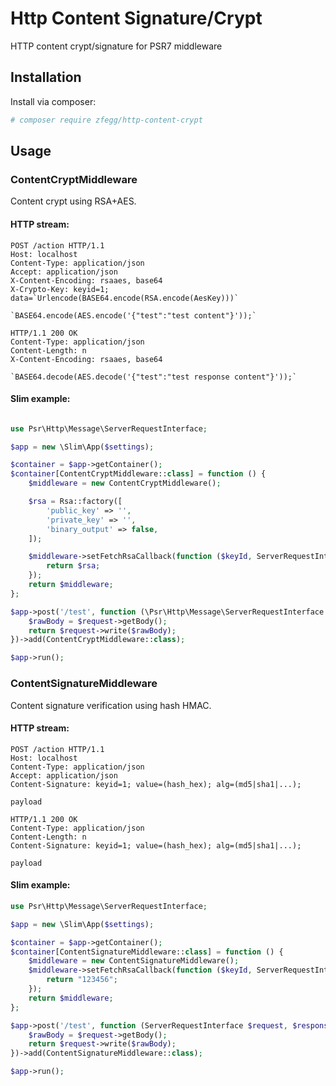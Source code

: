 Http Content Signature/Crypt
============================

HTTP content crypt/signature for PSR7 middleware

Installation
------------

Install via composer:

~~~bash
# composer require zfegg/http-content-crypt
~~~

Usage
-----

### ContentCryptMiddleware

Content crypt using RSA+AES.

#### HTTP stream:

~~~
POST /action HTTP/1.1
Host: localhost
Content-Type: application/json
Accept: application/json
X-Content-Encoding: rsaaes, base64
X-Crypto-Key: keyid=1; data=`Urlencode(BASE64.encode(RSA.encode(AesKey)))`

`BASE64.encode(AES.encode('{"test":"test content"}'));`

HTTP/1.1 200 OK
Content-Type: application/json
Content-Length: n
X-Content-Encoding: rsaaes, base64

`BASE64.decode(AES.decode('{"test":"test response content"}'));`
~~~

#### Slim example:

~~~php

use Psr\Http\Message\ServerRequestInterface;

$app = new \Slim\App($settings);

$container = $app->getContainer();
$container[ContentCryptMiddleware::class] = function () {
    $middleware = new ContentCryptMiddleware();

    $rsa = Rsa::factory([
        'public_key' => '',
        'private_key' => '',
        'binary_output' => false,
    ]);

    $middleware->setFetchRsaCallback(function ($keyId, ServerRequestInterface $request) use ($rsa) {
        return $rsa;
    });
    return $middleware;
};

$app->post('/test', function (\Psr\Http\Message\ServerRequestInterface $request, \Slim\Http\Response $response) {
    $rawBody = $request->getBody();
    return $request->write($rawBody);
})->add(ContentCryptMiddleware::class);

$app->run();
~~~


### ContentSignatureMiddleware

Content signature verification using hash HMAC.

#### HTTP stream:

~~~
POST /action HTTP/1.1
Host: localhost
Content-Type: application/json
Accept: application/json
Content-Signature: keyid=1; value=(hash_hex); alg=(md5|sha1|...);

payload

HTTP/1.1 200 OK
Content-Type: application/json
Content-Length: n
Content-Signature: keyid=1; value=(hash_hex); alg=(md5|sha1|...);

payload
~~~

#### Slim example:

~~~php
use Psr\Http\Message\ServerRequestInterface;

$app = new \Slim\App($settings);

$container = $app->getContainer();
$container[ContentSignatureMiddleware::class] = function () {
    $middleware = new ContentSignatureMiddleware();
    $middleware->setFetchRsaCallback(function ($keyId, ServerRequestInterface $request) {
        return "123456";
    });
    return $middleware;
};

$app->post('/test', function (ServerRequestInterface $request, $response) {
    $rawBody = $request->getBody();
    return $request->write($rawBody);
})->add(ContentSignatureMiddleware::class);

$app->run();
~~~
